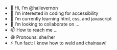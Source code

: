 - 👋 Hi, I’m @hallevernon
- 👀 I’m interested in coding for accessibility
- 🌱 I’m currently learning html, css, and javascript
- 💞️ I’m looking to collaborate on ...
- 📫 How to reach me ...
- 😄 Pronouns: she/her
- ⚡ Fun fact: I know how to weld and chainsaw!

<!---
hallevernon/hallevernon is a ✨ special ✨ repository because its `README.md` (this file) appears on your GitHub profile.
You can click the Preview link to take a look at your changes.
--->
